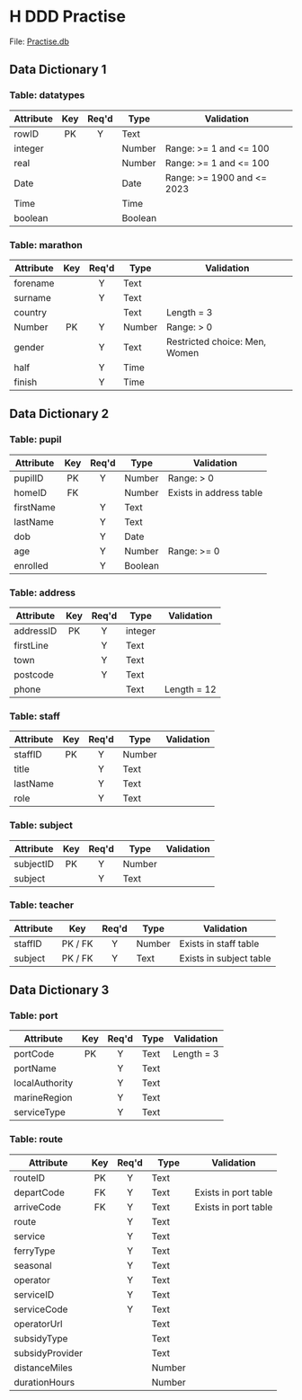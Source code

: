 # H DDD Practise


File: [Practise.db](../../n5/ddd/N5-DDD-Practise/assets/Practise.db "Download file")


## Data Dictionary 1

### Table: datatypes

| Attribute | Key   | Req'd | Type    | Validation |
| --------- | :---: | :---: | ----    | ---------- |
| rowID     | PK    | Y     | Text    | |
| integer   |       |       | Number  | Range: >= 1 and <= 100 |
| real      |       |       | Number  | Range: >= 1 and <= 100 |
| Date      |       |       | Date    | Range: >= 1900 and <= 2023 |
| Time      |       |       | Time    | |
| boolean   |       |       | Boolean | |


### Table: marathon

| Attribute | Key   | Req'd | Type   | Validation |
| --------- | :---: | :---: | ----   | ---------- |
| forename  |       | Y     | Text   | |
| surname   |       | Y     | Text   | |
| country   |       |       | Text   | Length = 3 |
| Number    | PK    | Y     | Number | Range: > 0 |
| gender    |       | Y     | Text   | Restricted choice: Men, Women |
| half      |       | Y     | Time   | |
| finish    |       | Y     | Time   | |


## Data Dictionary 2

### Table: pupil

| Attribute | Key   | Req'd | Type    | Validation |
| --------- | :---: | :---: | ----    | ---------- |
| pupilID   | PK    | Y     | Number  | Range: > 0 |
| homeID    | FK    |       | Number  | Exists in address table |
| firstName |       | Y     | Text    | |
| lastName  |       | Y     | Text    | |
| dob       |       | Y     | Date    | |
| age       |       | Y     | Number  | Range: >= 0 |
| enrolled  |       | Y     | Boolean | |


### Table: address

| Attribute | Key   | Req'd | Type    | Validation |
| --------- | :---: | :---: | ----    | ---------- |
| addressID | PK    | Y     | integer | |
| firstLine |       | Y     | Text    | |
| town      |       | Y     | Text    | |
| postcode  |       | Y     | Text    | |
| phone     |       |       | Text    | Length = 12 |


### Table: staff

| Attribute | Key   | Req'd | Type   | Validation |
| --------- | :---: | :---: | ----   | ---------- |
| staffID   | PK    | Y     | Number | |
| title     |       | Y     | Text   | |
| lastName  |       | Y     | Text   | |
| role      |       | Y     | Text   | |


### Table: subject

| Attribute | Key   | Req'd | Type   | Validation |
| --------- | :---: | :---: | ----   | ---------- |
| subjectID | PK    | Y     | Number | |
| subject   |       | Y     | Text   | |


### Table: teacher

| Attribute | Key     | Req'd | Type   | Validation |
| --------- | :---:   | :---: | ----   | ---------- |
| staffID   | PK / FK | Y     | Number | Exists in staff table |
| subject   | PK / FK | Y     | Text   | Exists in subject table |


## Data Dictionary 3

### Table: port

| Attribute      | Key   | Req'd | Type | Validation |
| ---------      | :---: | :---: | ---- | ---------- |
| portCode       | PK    | Y     | Text | Length = 3 |
| portName       |       | Y     | Text | |
| localAuthority |       | Y     | Text | |
| marineRegion   |       | Y     | Text | |
| serviceType    |       | Y     | Text | |


### Table: route

| Attribute       | Key   | Req'd | Type   | Validation |
| ---------       | :---: | :---: | ----   | ---------- |
| routeID         | PK    | Y     | Text   | |
| departCode      | FK    | Y     | Text   | Exists in port table |
| arriveCode      | FK    | Y     | Text   | Exists in port table |
| route           |       | Y     | Text   | |
| service         |       | Y     | Text   | |
| ferryType       |       | Y     | Text   | |
| seasonal        |       | Y     | Text   | |
| operator        |       | Y     | Text   | |
| serviceID       |       | Y     | Text   | |
| serviceCode     |       | Y     | Text   | |
| operatorUrl     |       |       | Text   | |
| subsidyType     |       |       | Text   | |
| subsidyProvider |       |       | Text   | |
| distanceMiles   |       |       | Number | |
| durationHours   |       |       | Number | |
